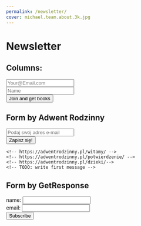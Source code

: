 ```yaml
---
permalink: /newsletter/
cover: michael.team.about.3k.jpg
---
```


# Newsletter


## Columns:

<form action="https://nozbe.info/add_subscriber.html" accept-charset="utf-8" method="post"><div class="container"><div class="right">
<input type="text" name="email" placeholder="Your@Email.com"/></div><div class="left">
<input type="text" name="name" placeholder="Name"/></div></div>
<input type="hidden" name="campaign_token" value="YGSR"/>
<input type="hidden" name="thankyou_url" value="https://michael.team/gratis/"/>
<input type="hidden" name="start_day" value="0"/>
<input type="submit" value="Join and get books"/>
</form>

## Form by Adwent Rodzinny

<form action="https://nozbe.info/add_subscriber.html" accept-charset="utf-8" method="post">
	<!-- Email field (required) -->
	<input type="text" name="email" placeholder="Podaj swój adres e-mail" /><br/>
	<!-- List token -->
	<!-- Get the token at: https://nozbe.info/campaign_list.html -->
	<input type="hidden" name="campaign_token" value="YGSR" />
	<!-- Thank you page (optional)
	<input type="hidden" name="thankyou_url" value="/potwierdzenie/"/>-->
	<!-- Add subscriber to the follow-up sequence with a specified day (optional) -->
	<input type="hidden" name="start_day" value="0" />
	<!-- Forward form data to your page (optional) -->
	<input type="hidden" name="forward_data" value="post" />
	<!-- Subscriber button -->
	<input type="submit" value="Zapisz się!"/>
</form>

	<!-- https://adwentrodzinny.pl/witamy/ -->
	<!-- https://adwentrodzinny.pl/potwierdzenie/ -->
	<!-- https://adwentrodzinny.pl/dzieki/-->
	<!-- TODO: write first message -->
	
	

## Form by GetResponse

<form action="https://nozbe.info/add_subscriber.html" accept-charset="utf-8" method="post">
	<!-- Name -->
	name: <input type="text" name="name"/><br/>
	<!-- Email field (required) -->
	email: <input type="text" name="email"/><br/>
	<!-- List token -->
	<!-- Get the token at: https://nozbe.info/campaign_list.html -->
	<input type="hidden" name="campaign_token" value="YGSR" />
	<!-- Thank you page (optional) -->
	<input type="hidden" name="thankyou_url" value="https://michael.team/gratis/"/>
	<!-- Add subscriber to the follow-up sequence with a specified day (optional) -->
	<input type="hidden" name="start_day" value="0" />
	<!-- Subscriber button -->
	<input type="submit" value="Subscribe"/>
</form>
